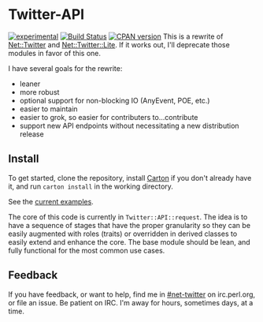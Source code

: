 Twitter-API
===========
[![experimental](http://badges.github.io/stability-badges/dist/experimental.svg)](http://github.com/badges/stability-badges) [![Build Status](https://travis-ci.org/semifor/Twitter-API.svg?branch=master)](https://travis-ci.org/semifor/Twitter-API) [![CPAN version](https://badge.fury.io/pl/Twitter-API.svg)](https://badge.fury.io/pl/Twitter-API)
This is a rewrite of [Net::Twitter][1] and [Net::Twitter::Lite][2]. If it works out, I'll deprecate those modules in favor of this one.

I have several goals for the rewrite:
* leaner
* more robust
* optional support for non-blocking IO (AnyEvent, POE, etc.)
* easier to maintain
* easier to grok, so easier for contributers to…contribute
* support new API endpoints without necessitating a new distribution release

Install
-------

To get started, clone the repository, install [Carton][3] if you don't already have it, and run `carton install` in the working directory.

See the [current examples](examples).

The core of this code is currently in `Twitter::API::request`. The idea is to have a sequence of stages that have the proper granularity so they can be easily augmented with roles (traits) or overridden in derived classes to easily extend and enhance the core. The base module should be lean, and fully functional for the most common use cases.

Feedback
--------

If you have feedback, or want to help, find me in [#net-twitter][4] on irc.perl.org, or file an issue. Be patient on IRC. I'm away for hours, sometimes days, at a time.

[1]: http://metacpan.org/pod/Net::Twitter
[2]: http://metacpan.org/pod/Net::Twitter::Lite
[3]: http://metacpan.org/pod/Carton
[4]: irc:://irc.perl.org#net-twitter
